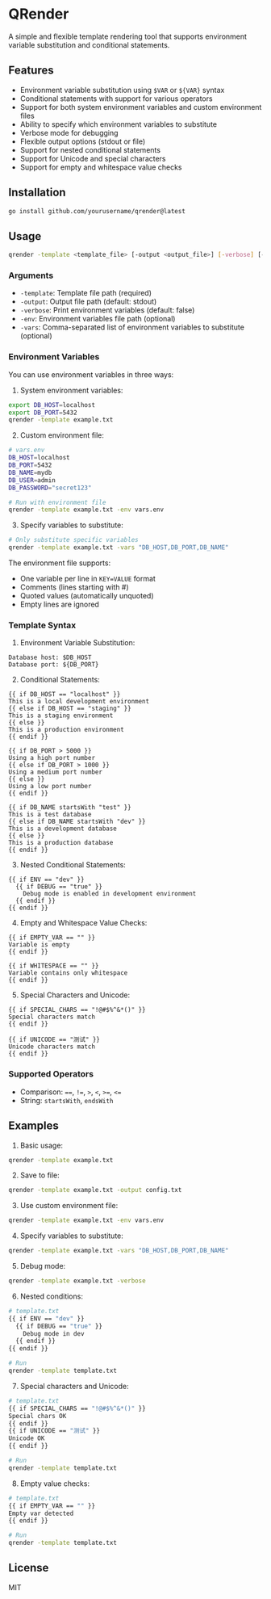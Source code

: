 # QRender

A simple and flexible template rendering tool that supports environment variable substitution and conditional statements.

## Features

- Environment variable substitution using `$VAR` or `${VAR}` syntax
- Conditional statements with support for various operators
- Support for both system environment variables and custom environment files
- Ability to specify which environment variables to substitute
- Verbose mode for debugging
- Flexible output options (stdout or file)
- Support for nested conditional statements
- Support for Unicode and special characters
- Support for empty and whitespace value checks

## Installation

```bash
go install github.com/yourusername/qrender@latest
```

## Usage

```bash
qrender -template <template_file> [-output <output_file>] [-verbose] [-env <env_file>] [-vars <var1,var2,...>]
```

### Arguments

- `-template`: Template file path (required)
- `-output`: Output file path (default: stdout)
- `-verbose`: Print environment variables (default: false)
- `-env`: Environment variables file path (optional)
- `-vars`: Comma-separated list of environment variables to substitute (optional)

### Environment Variables

You can use environment variables in three ways:

1. System environment variables:
```bash
export DB_HOST=localhost
export DB_PORT=5432
qrender -template example.txt
```

2. Custom environment file:
```bash
# vars.env
DB_HOST=localhost
DB_PORT=5432
DB_NAME=mydb
DB_USER=admin
DB_PASSWORD="secret123"

# Run with environment file
qrender -template example.txt -env vars.env
```

3. Specify variables to substitute:
```bash
# Only substitute specific variables
qrender -template example.txt -vars "DB_HOST,DB_PORT,DB_NAME"
```

The environment file supports:
- One variable per line in `KEY=VALUE` format
- Comments (lines starting with #)
- Quoted values (automatically unquoted)
- Empty lines are ignored

### Template Syntax

1. Environment Variable Substitution:
```
Database host: $DB_HOST
Database port: ${DB_PORT}
```

2. Conditional Statements:
```
{{ if DB_HOST == "localhost" }}
This is a local development environment
{{ else if DB_HOST == "staging" }}
This is a staging environment
{{ else }}
This is a production environment
{{ endif }}

{{ if DB_PORT > 5000 }}
Using a high port number
{{ else if DB_PORT > 1000 }}
Using a medium port number
{{ else }}
Using a low port number
{{ endif }}

{{ if DB_NAME startsWith "test" }}
This is a test database
{{ else if DB_NAME startsWith "dev" }}
This is a development database
{{ else }}
This is a production database
{{ endif }}
```

3. Nested Conditional Statements:
```
{{ if ENV == "dev" }}
  {{ if DEBUG == "true" }}
    Debug mode is enabled in development environment
  {{ endif }}
{{ endif }}
```

4. Empty and Whitespace Value Checks:
```
{{ if EMPTY_VAR == "" }}
Variable is empty
{{ endif }}

{{ if WHITESPACE == "" }}
Variable contains only whitespace
{{ endif }}
```

5. Special Characters and Unicode:
```
{{ if SPECIAL_CHARS == "!@#$%^&*()" }}
Special characters match
{{ endif }}

{{ if UNICODE == "测试" }}
Unicode characters match
{{ endif }}
```

### Supported Operators

- Comparison: `==`, `!=`, `>`, `<`, `>=`, `<=`
- String: `startsWith`, `endsWith`

## Examples

1. Basic usage:
```bash
qrender -template example.txt
```

2. Save to file:
```bash
qrender -template example.txt -output config.txt
```

3. Use custom environment file:
```bash
qrender -template example.txt -env vars.env
```

4. Specify variables to substitute:
```bash
qrender -template example.txt -vars "DB_HOST,DB_PORT,DB_NAME"
```

5. Debug mode:
```bash
qrender -template example.txt -verbose
```

6. Nested conditions:
```bash
# template.txt
{{ if ENV == "dev" }}
  {{ if DEBUG == "true" }}
    Debug mode in dev
  {{ endif }}
{{ endif }}

# Run
qrender -template template.txt
```

7. Special characters and Unicode:
```bash
# template.txt
{{ if SPECIAL_CHARS == "!@#$%^&*()" }}
Special chars OK
{{ endif }}
{{ if UNICODE == "测试" }}
Unicode OK
{{ endif }}

# Run
qrender -template template.txt
```

8. Empty value checks:
```bash
# template.txt
{{ if EMPTY_VAR == "" }}
Empty var detected
{{ endif }}

# Run
qrender -template template.txt
```

## License

MIT 